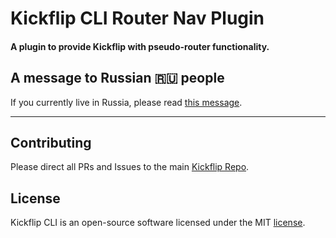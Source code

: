 # Kickflip CLI Router Nav Plugin
#### A plugin to provide Kickflip with pseudo-router functionality.

## A message to Russian 🇷🇺 people

If you currently live in Russia, please read [this message](./ToRussianPeople.md).


------

## Contributing

Please direct all PRs and Issues to the main [Kickflip Repo](https://github.com/KickflipCli/kickflip-src).

## License

Kickflip CLI is an open-source software licensed under the MIT [license](LICENSE.md).
